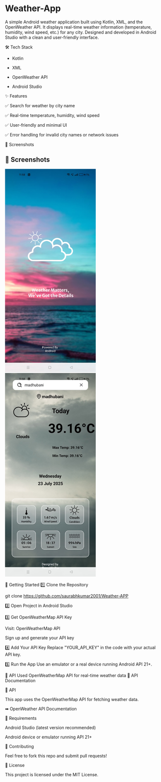# Weather-App


A simple Android weather application built using Kotlin, XML, and the OpenWeather API. It displays real-time weather information (temperature, humidity, wind speed, etc.) for any city. Designed and developed in Android Studio with a clean and user-friendly interface.

🛠️ Tech Stack

* Kotlin

* XML

* OpenWeather API

* Android Studio

✨ Features

✅ Search for weather by city name

✅ Real-time temperature, humidity, wind speed

✅ User-friendly and minimal UI

✅ Error handling for invalid city names or network issues

📸 Screenshots

## 📸 Screenshots

<img src="screen1.jpg" alt="Weather App Home" width="300"/>

<img src="screen2.jpg" alt="Search Weather" width="300"/>



🚀 Getting Started
1️⃣ Clone the Repository

git clone https://github.com/saurabhkumar2001/Weather-APP

2️⃣ Open Project in Android Studio

3️⃣ Get OpenWeatherMap API Key

Visit: OpenWeatherMap API

Sign up and generate your API key

4️⃣ Add Your API Key
Replace "YOUR_API_KEY" in the code with your actual API key.

5️⃣ Run the App
Use an emulator or a real device running Android API 21+.

🔑 API Used
OpenWeatherMap API for real-time weather data
📖 API Documentation


🔑 API

This app uses the OpenWeatherMap API for fetching weather data.

➡ OpenWeather API Documentation

📌 Requirements

Android Studio (latest version recommended)

Android device or emulator running API 21+

🤝 Contributing

Feel free to fork this repo and submit pull requests!

📄 License

This project is licensed under the MIT License.
